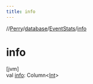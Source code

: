 ```yaml
---
title: info
---
```

//[Perry](../../../index.html)/[database](../index.html)/[EventStats](index.html)/[info](info.html)



# info



[jvm]\
val [info](info.html): Column&lt;[Int](https://kotlinlang.org/api/latest/jvm/stdlib/kotlin/-int/index.html)&gt;




